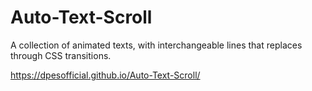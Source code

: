 # Auto-Text-Scroll
A collection of animated texts, with interchangeable lines that replaces through CSS transitions.

https://dpesofficial.github.io/Auto-Text-Scroll/
